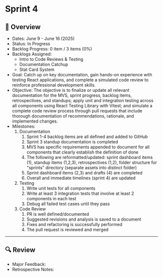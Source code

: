 # Sprint 4

## 📝 Overview
* Dates: June 9 - June 16 (2025)
* Status: In Progress
* Backlog Progress: 0 item / 3 items (0%)
* Backlogs Assigned:
    * Intro to Code Reviews & Testing
    * Documentation Catchup
    * Stat Card System
* Goal: Catch up on key documentation, gain hands-on experience with testing React applications, and complete a simulated code review to reinforce professional development skills.
* Objective: The objective is to finalize or update all relevant documentation for the MVS, sprint progress, backlog items, retrospectives, and standups; apply unit and integration testing across all components using React Testing Library with Vitest; and simulate a complete code review process through pull requests that include thorough documentation of recommendations, rationale, and implemented changes.
* Milestones:
    1. Documentation
        1. Sprint 1-4 backlog items are all defined and added to GitHub
        2. Sprint 3 standup documentation is completed
        3. MVS has specific requirements appended to document for all components that clearly establish the definition of done
        4. The following are reformatted/updated: sprint dashboard items (1), standup items (1,2,3), retrospectives (1,2), folder structure for "sprints" directory (separate assets into distinct folder)
        5. Sprint dashboard items (2,3) and drafts (4) are completed
        6. Overall and immediate timelines (sprint 4) are updated
    2. Testing
        1. Write unit tests for all components
        2. Write at least 3 integration tests that involve at least 2 components in each test
        3. Debug all failed test cases until they pass
    3. Code Review
        1. PR is well defined/documented
        2. Suggested revisions and analysis is saved to a document
        3. Fixes and refactoring is successfully performed
	    4. The pull request is reviewed and merged

--- 

## 🔍 Review
* Major Feedback: 
* Retrospective Notes: 